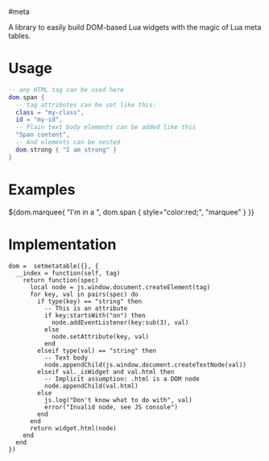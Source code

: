 #meta

A library to easily build DOM-based Lua widgets with the magic of Lua meta tables.

# Usage

```lua
-- any HTML tag can be used here
dom.span {
  -- tag attributes can be set like this:
  class = "my-class",
  id = "my-id",
  -- Plain text body elements can be added like this
  "Span content",
  -- And elements can be nested
  dom.strong { "I am strong" }
}
```

# Examples
${dom.marquee{
  "I'm in a ",
  dom.span {
    style="color:red;",
    "marquee"
  }
}}

# Implementation
```space-lua
dom =  setmetatable({}, {
  __index = function(self, tag)
    return function(spec)
      local node = js.window.document.createElement(tag)
      for key, val in pairs(spec) do
        if type(key) == "string" then
          -- This is an attribute
          if key:startsWith("on") then
            node.addEventListener(key:sub(3), val)
          else
            node.setAttribute(key, val)
          end
        elseif type(val) == "string" then
          -- Text body
          node.appendChild(js.window.document.createTextNode(val))
        elseif val._isWidget and val.html then
          -- Implicit assumption: .html is a DOM node
          node.appendChild(val.html)
        else
          js.log("Don't know what to do with", val)
          error("Invalid node, see JS console")
        end
      end
      return widget.html(node)
    end
  end
})
```

